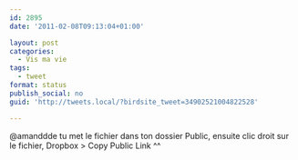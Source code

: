 ```yaml
---
id: 2895
date: '2011-02-08T09:13:04+01:00'

layout: post
categories:
  - Vis ma vie
tags:
  - tweet
format: status
publish_social: no
guid: 'http://tweets.local/?birdsite_tweet=34902521004822528'

---
```


@amanddde tu met le fichier dans ton dossier Public, ensuite clic droit sur le fichier, Dropbox &gt; Copy Public Link ^^